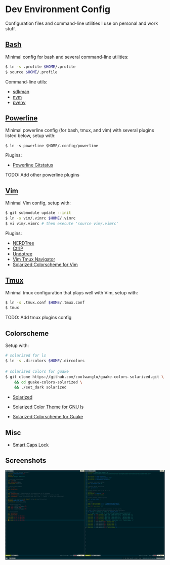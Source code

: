 # Dev Environment Config

Configuration files and command-line utilities I use on personal and work stuff.

## [Bash](https://www.gnu.org/software/bash/)

Minimal config for bash and several command-line utilities:

```bash
$ ln -s .profile $HOME/.profile
$ source $HOME/.profile
```

Command-line utils:

- [sdkman](https://github.com/sdkman/sdkman-cli)
- [nvm](https://github.com/nvm-sh/nvm)
- [pyenv](https://github.com/pyenv/pyenv)

## [Powerline](https://github.com/powerline/powerline)

Minimal powerline config (for bash, tmux, and vim) with several plugins listed below, setup with:

`$ ln -s powerline $HOME/.config/powerline`

Plugins:

- [Powerline Gitstatus](https://github.com/jaspernbrouwer/powerline-gitstatus)

TODO: Add other powerline plugins

## [Vim](https://github.com/vim/vim)

Minimal Vim config, setup with:

```bash
$ git submodule update --init
$ ln -s vim/.vimrc $HOME/.vimrc
$ vi vim/.vimrc # then execute 'source vim/.vimrc'
```

Plugins:

- [NERDTree](https://github.com/preservim/nerdtree)
- [CtrlP](https://github.com/kien/ctrlp.vim)
- [Undotree](https://github.com/mbbill/undotree)
- [Vim Tmux Navigator](https://github.com/christoomey/vim-tmux-navigator)
- [Solarized Colorscheme for Vim](https://github.com/altercation/vim-colors-solarized)

## [Tmux](https://github.com/powerline/powerline)

Minimal tmux configuration that plays well with Vim, setup with:

```bash
$ ln -s .tmux.conf $HOME/.tmux.conf
$ tmux
```

TODO: Add tmux plugins config

## Colorscheme

Setup with:

```bash
# solarized for ls
$ ln -s .dircolors $HOME/.dircolors

# solarized colors for guake
$ git clone https://github.com/coolwanglu/guake-colors-solarized.git \
    && cd guake-colors-solarized \
    && ./set_dark solarized
```

- [Solarized](https://github.com/altercation/solarized)

- [Solarized Color Theme for GNU ls](https://github.com/seebi/dircolors-solarized)

- [Solarized Colorscheme for Guake](https://github.com/coolwanglu/guake-colors-solarized)


## Misc

- [Smart Caps Lock](https://gist.github.com/tanyuan/55bca522bf50363ae4573d4bdcf06e2e)

## Screenshots

![](env.png)
